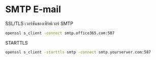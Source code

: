 # SMTP E-mail

SSL/TLS เวอร์ชันของเซิร์ฟเวอร์ SMTP
```bash
openssl s_client -connect smtp.office365.com:587
```
STARTTLS
```bash
openssl s_client -starttls smtp -connect smtp.yourserver.com:587
```
